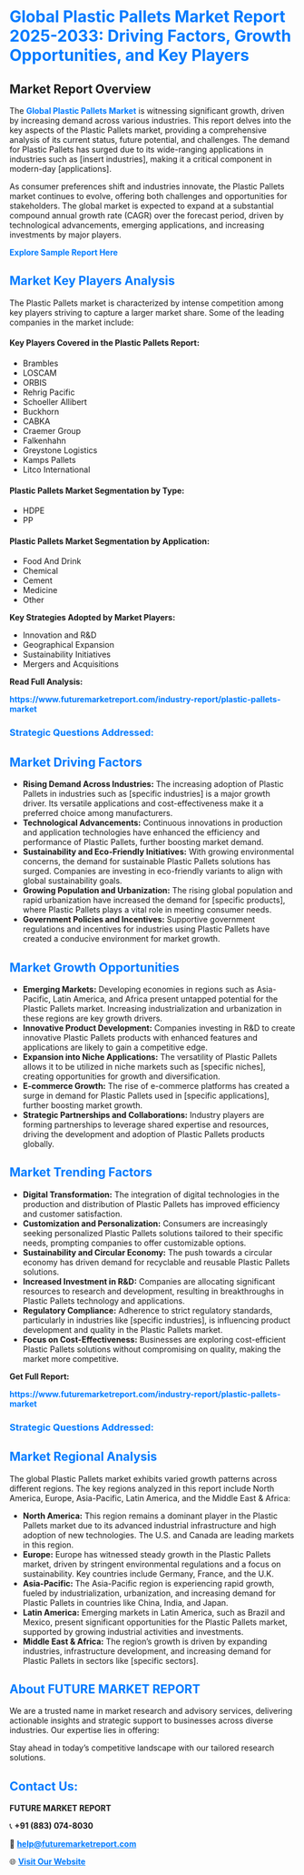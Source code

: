 <h1 style="color: #007BFF;">Global Plastic Pallets Market Report 2025-2033: Driving Factors, Growth Opportunities, and Key Players</h1>

<section id="overview">
<h2>Market Report Overview</h2>
<p>The <a href="https://www.futuremarketreport.com/industry-report/plastic-pallets-market" style="color: #007BFF; text-decoration: none;"><strong>Global Plastic Pallets Market</strong></a> is witnessing significant growth, driven by increasing demand across various industries. This report delves into the key aspects of the Plastic Pallets market, providing a comprehensive analysis of its current status, future potential, and challenges. The demand for Plastic Pallets has surged due to its wide-ranging applications in industries such as [insert industries], making it a critical component in modern-day [applications].</p>
<p>As consumer preferences shift and industries innovate, the Plastic Pallets market continues to evolve, offering both challenges and opportunities for stakeholders. The global market is expected to expand at a substantial compound annual growth rate (CAGR) over the forecast period, driven by technological advancements, emerging applications, and increasing investments by major players.</p>
</section>

<section id="overview">
<p><a href="https://www.futuremarketreport.com/request-sample/reportId=50982" style="color: #007BFF; text-decoration: none;"><strong>Explore Sample Report Here</strong></a></p>
</section>

<section id="key-players">
<h2 style="color: #007BFF;">Market Key Players Analysis</h2>
<p>The Plastic Pallets market is characterized by intense competition among key players striving to capture a larger market share. Some of the leading companies in the market include:</p>
<h4>Key Players Covered in the Plastic Pallets Report:</h4>
<ul><li>Brambles</li><li>LOSCAM</li><li>ORBIS</li><li>Rehrig Pacific</li><li>Schoeller Allibert</li><li>Buckhorn</li><li>CABKA</li><li>Craemer Group</li><li>Falkenhahn</li><li>Greystone Logistics</li><li>Kamps Pallets</li><li>Litco International</li></ul>
<h4>Plastic Pallets Market Segmentation by Type:</h4>
<ul><li>HDPE</li><li>PP</li></ul>

<h4>Plastic Pallets Market Segmentation by Application:</h4>
<ul><li>Food And Drink</li><li>Chemical</li><li>Cement</li><li>Medicine</li><li>Other</li></ul>
<p><strong>Key Strategies Adopted by Market Players:</strong></p>
<ul>
<li>Innovation and R&D</li>
<li>Geographical Expansion</li>
<li>Sustainability Initiatives</li>
<li>Mergers and Acquisitions</li>
</ul>
</section>

<section>
<p><strong>Read Full Analysis: </strong></p><a href="https://www.futuremarketreport.com/industry-report/plastic-pallets-market" style="color: #007BFF; text-decoration: none;"><strong>https://www.futuremarketreport.com/industry-report/plastic-pallets-market</strong></a>
<h3 style="color: #007BFF;">Strategic Questions Addressed:</h3>
</section>

<section id="driving-factors">
<h2 style="color: #007BFF;">Market Driving Factors</h2>
<ul>
<li><strong>Rising Demand Across Industries:</strong> The increasing adoption of Plastic Pallets in industries such as [specific industries] is a major growth driver. Its versatile applications and cost-effectiveness make it a preferred choice among manufacturers.</li>
<li><strong>Technological Advancements:</strong> Continuous innovations in production and application technologies have enhanced the efficiency and performance of Plastic Pallets, further boosting market demand.</li>
<li><strong>Sustainability and Eco-Friendly Initiatives:</strong> With growing environmental concerns, the demand for sustainable Plastic Pallets solutions has surged. Companies are investing in eco-friendly variants to align with global sustainability goals.</li>
<li><strong>Growing Population and Urbanization:</strong> The rising global population and rapid urbanization have increased the demand for [specific products], where Plastic Pallets plays a vital role in meeting consumer needs.</li>
<li><strong>Government Policies and Incentives:</strong> Supportive government regulations and incentives for industries using Plastic Pallets have created a conducive environment for market growth.</li>
</ul>
</section>

<section id="growth-opportunities">
<h2 style="color: #007BFF;">Market Growth Opportunities</h2>
<ul>
<li><strong>Emerging Markets:</strong> Developing economies in regions such as Asia-Pacific, Latin America, and Africa present untapped potential for the Plastic Pallets market. Increasing industrialization and urbanization in these regions are key growth drivers.</li>
<li><strong>Innovative Product Development:</strong> Companies investing in R&D to create innovative Plastic Pallets products with enhanced features and applications are likely to gain a competitive edge.</li>
<li><strong>Expansion into Niche Applications:</strong> The versatility of Plastic Pallets allows it to be utilized in niche markets such as [specific niches], creating opportunities for growth and diversification.</li>
<li><strong>E-commerce Growth:</strong> The rise of e-commerce platforms has created a surge in demand for Plastic Pallets used in [specific applications], further boosting market growth.</li>
<li><strong>Strategic Partnerships and Collaborations:</strong> Industry players are forming partnerships to leverage shared expertise and resources, driving the development and adoption of Plastic Pallets products globally.</li>
</ul>
</section>

<section id="trending-factors">
<h2 style="color: #007BFF;">Market Trending Factors</h2>
<ul>
<li><strong>Digital Transformation:</strong> The integration of digital technologies in the production and distribution of Plastic Pallets has improved efficiency and customer satisfaction.</li>
<li><strong>Customization and Personalization:</strong> Consumers are increasingly seeking personalized Plastic Pallets solutions tailored to their specific needs, prompting companies to offer customizable options.</li>
<li><strong>Sustainability and Circular Economy:</strong> The push towards a circular economy has driven demand for recyclable and reusable Plastic Pallets solutions.</li>
<li><strong>Increased Investment in R&D:</strong> Companies are allocating significant resources to research and development, resulting in breakthroughs in Plastic Pallets technology and applications.</li>
<li><strong>Regulatory Compliance:</strong> Adherence to strict regulatory standards, particularly in industries like [specific industries], is influencing product development and quality in the Plastic Pallets market.</li>
<li><strong>Focus on Cost-Effectiveness:</strong> Businesses are exploring cost-efficient Plastic Pallets solutions without compromising on quality, making the market more competitive.</li>
</ul>
</section>

<section>
<p><strong>Get Full Report: </strong></p><a href="https://www.futuremarketreport.com/industry-report/plastic-pallets-market" style="color: #007BFF; text-decoration: none;"><strong>https://www.futuremarketreport.com/industry-report/plastic-pallets-market</strong></a>
<h3 style="color: #007BFF;">Strategic Questions Addressed:</h3>
</section>


<section id="regional-analysis">
<h2 style="color: #007BFF;">Market Regional Analysis</h2>
<p>The global Plastic Pallets market exhibits varied growth patterns across different regions. The key regions analyzed in this report include North America, Europe, Asia-Pacific, Latin America, and the Middle East & Africa:</p>
<ul>
<li><strong>North America:</strong> This region remains a dominant player in the Plastic Pallets market due to its advanced industrial infrastructure and high adoption of new technologies. The U.S. and Canada are leading markets in this region.</li>
<li><strong>Europe:</strong> Europe has witnessed steady growth in the Plastic Pallets market, driven by stringent environmental regulations and a focus on sustainability. Key countries include Germany, France, and the U.K.</li>
<li><strong>Asia-Pacific:</strong> The Asia-Pacific region is experiencing rapid growth, fueled by industrialization, urbanization, and increasing demand for Plastic Pallets in countries like China, India, and Japan.</li>
<li><strong>Latin America:</strong> Emerging markets in Latin America, such as Brazil and Mexico, present significant opportunities for the Plastic Pallets market, supported by growing industrial activities and investments.</li>
<li><strong>Middle East & Africa:</strong> The region’s growth is driven by expanding industries, infrastructure development, and increasing demand for Plastic Pallets in sectors like [specific sectors].</li>
</ul>
</section>

<footer>
<h2 style="color: #007BFF;">About FUTURE MARKET REPORT</h2>
<p>We are a trusted name in market research and advisory services, delivering actionable insights and strategic support to businesses across diverse industries. Our expertise lies in offering:</p>

<p>Stay ahead in today’s competitive landscape with our tailored research solutions.</p>

<h2 style="color: #007BFF;">Contact Us:</h2>
<p><strong>FUTURE MARKET REPORT</strong></p>
<p>📞 <strong>+91 (883) 074-8030</strong></p>
<p>📧 <strong><a href="mailto:help@futuremarketreport.com" style="color: #007BFF;">help@futuremarketreport.com</a></strong></p>
<p>🌐 <strong><a href="https://www.futuremarketreport.com/" style="color: #007BFF;">Visit Our Website</a></strong></p>
</footer>